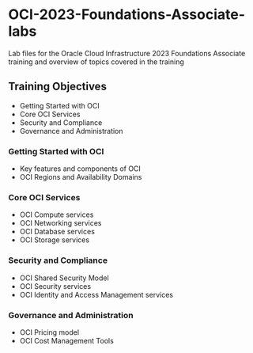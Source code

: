 # OCI-2023-Foundations-Associate-labs
Lab files for the Oracle Cloud Infrastructure 2023 Foundations Associate training and overview of topics covered in the training

## Training Objectives
- Getting Started with OCI
- Core OCI Services
- Security and Compliance
- Governance and Administration


### Getting Started with OCI
- Key features and components of OCI
- OCI Regions and Availability Domains 

### Core OCI Services
- OCI Compute services
- OCI Networking services
- OCI Database services
- OCI Storage services

### Security and Compliance
- OCI Shared Security Model
- OCI Security services
- OCI Identity and Access Management services

### Governance and Administration
- OCI Pricing model
- OCI Cost Management Tools